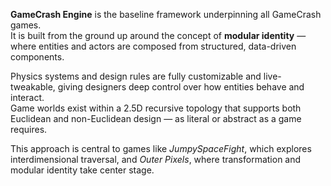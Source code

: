**GameCrash Engine** is the baseline framework underpinning all GameCrash games.  
It is built from the ground up around the concept of **modular identity** — where entities and actors are composed from structured, data-driven components.

Physics systems and design rules are fully customizable and live-tweakable, giving designers deep control over how entities behave and interact.  
Game worlds exist within a 2.5D recursive topology that supports both Euclidean and non-Euclidean design — as literal or abstract as a game requires.

This approach is central to games like _JumpySpaceFight_, which explores interdimensional traversal, and _Outer Pixels_, where transformation and modular identity take center stage.